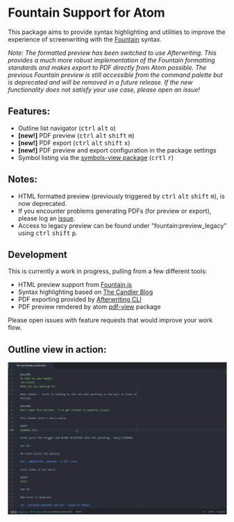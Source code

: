 # Fountain Support for Atom
This package aims to provide syntax highlighting and utilities to improve the experience of screenwriting with the [Fountain](http://fountain.io/) syntax.

*Note: The formatted preview has been switched to use Afterwriting.  This provides a much more robust implementation of the Fountain formatting standards and makes export to PDF directly from Atom possible.  The previous Fountain preview is still accessible from the command palette but is deprecated and will be removed in a future release.  If the new functionality does not satisfy your use case, please open an issue!*

## Features:
* Outline list navigator (<kbd>ctrl</kbd> <kbd>alt</kbd> <kbd>o</kbd>)
* **[new!]** PDF preview (<kbd>ctrl</kbd> <kbd>alt</kbd> <kbd>shift</kbd> <kbd>m</kbd>)
* **[new!]** PDF export (<kbd>ctrl</kbd> <kbd>alt</kbd> <kbd>shift</kbd> <kbd>x</kbd>)
* **[new!]** PDF preview and export configuration in the package settings
* Symbol listing via the [symbols-view package](https://github.com/atom/symbols-view) (<kbd>crtl</kbd> <kbd>r</kbd>)

## Notes:
* HTML formatted preview \(previously triggered by <kbd>ctrl</kbd> <kbd>alt</kbd> <kbd>shift</kbd> <kbd>m</kbd>\), is now deprecated.
* If you encounter problems generating PDFs \(for preview or export\), please log an [issue](https://github.com/superlou/fountain-atom/issues).
* Access to legacy preview can be found under "fountain:preview_legacy" using <kbd>ctrl</kbd> <kbd>shift</kbd> <kbd>p</kbd>.

## Development
This is currently a work in progress, pulling from a few different tools:

* HTML preview support from [Fountain.js](https://github.com/mattdaly/Fountain.js)
* Syntax highlighting based on [The Candler Blog](http://www.candlerblog.com/2012/09/10/fountain-for-sublime-text/)
* PDF exporting provided by [Afterwriting CLI](https://github.com/ifrost/afterwriting-labs)
* PDF preview rendered by atom [pdf-view](https://atom.io/packages/pdf-view) package

Please open issues with feature requests that would improve your work flow.

## Outline view in action:
![outline view](https://github.com/superlou/fountain-atom/blob/master/screenshot.gif?raw=true)
